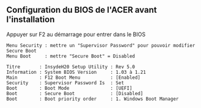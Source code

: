 ## Configuration du BIOS de l'ACER avant l'installation

Appuyer sur F2 au démarrage pour entrer dans le BIOS

	Menu Security : mettre un "Supervisor Password" pour pouvoir modifier Secure Boot
	Menu Boot     : mettre "Secure Boot" = Disabled

	Titre       : InsydeH20 Setup Utility : Rev 5.0
	Information : System BIOS Version     : 1.03 à 1.21
	Main        : F12 Boot Menu           : [Enabled]
	Security    : Supervisor Password Is  : Set
	Boot        : Boot Mode               : [UEFI]
	Boot        : Secure Boot             : [Disabled]
	Boot        : Boot priority order     : 1. Windows Boot Manager
